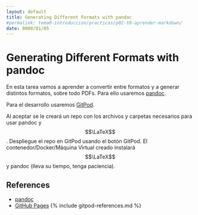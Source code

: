 ```yaml
---
layout: default
title: Generating Different Formats with pandoc
#permalink: tema0-introduccion/practicas/p02-t0-aprender-markdown/
date: 0000/01/05
---
```


# Generating Different Formats with pandoc

En esta tarea vamos a aprender a convertir entre formatos y a generar distintos formatos, sobre todo PDFs. Para ello usaremos [pandoc](https://pandoc.org/).

Para el desarrollo usaremos [GitPod](https://www.gitpod.io/docs/getting-started).

Al aceptar se le creará un repo con los archivos y carpetas necesarios para usar pandoc y $$\LaTeX$$. Despliegue el repo en GitPod usando el botón GitPod. El contenedor/Docker/Máquina Virtual creado instalará $$\LaTeX$$ y pandoc (lleva su tiempo, tenga paciencia).

## References

* [pandoc](https://pandoc.org/)
* [GitHub Pages](https://pages.github.com/)
{% include gitpod-references.md %}

